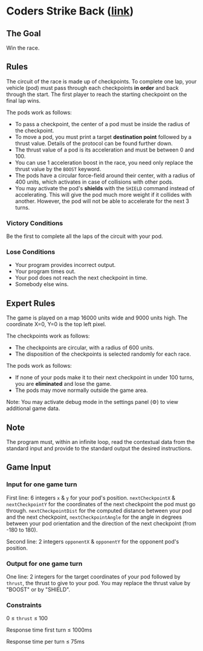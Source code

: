# Coders Strike Back ([link](https://www.codingame.com/multiplayer/bot-programming/coders-strike-back))

## The Goal

Win the race.

## Rules

The circuit of the race is made up of checkpoints. To complete one lap, your vehicle (pod) must pass through each checkpoints **in order** and back through the start. The first player to reach the starting checkpoint on the final lap wins.

The pods work as follows:

- To pass a checkpoint, the center of a pod must be inside the radius of the checkpoint.
- To move a pod, you must print a target **destination point** followed by a thrust value. Details of the protocol can be found further down.
- The thrust value of a pod is its acceleration and must be between 0 and 100.
- You can use 1 acceleration boost in the race, you need only replace the thrust value by the `BOOST` keyword.
- The pods have a circular force-field around their center, with a radius of 400 units, which activates in case of collisions with other pods.
- You may activate the pod's **shields** with the `SHIELD` command instead of accelerating. This will give the pod much more weight if it collides with another. However, the pod will not be able to accelerate for the next 3 turns.

### Victory Conditions

Be the first to complete all the laps of the circuit with your pod.

### Lose Conditions

- Your program provides incorrect output.
- Your program times out.
- Your pod does not reach the next checkpoint in time.
- Somebody else wins.

## Expert Rules

The game is played on a map 16000 units wide and 9000 units high. The coordinate X=0, Y=0 is the top left pixel.

The checkpoints work as follows:

- The checkpoints are circular, with a radius of 600 units.
- The disposition of the checkpoints is selected randomly for each race.

The pods work as follows:

- If none of your pods make it to their next checkpoint in under 100 turns, you are **eliminated** and lose the game.
- The pods may move normally outside the game area.

Note: You may activate debug mode in the settings panel (:gear:) to view additional game data.

## Note

The program must, within an infinite loop, read the contextual data from the standard input and provide to the standard output the desired instructions.

## Game Input

### Input for one game turn

First line: 6 integers `x` & `y` for your pod's position. `nextCheckpointX` & `nextCheckpointY` for the coordinates of the next checkpoint the pod must go through. `nextCheckpointDist` for the computed distance between your pod and the next checkpoint, `nextCheckpointAngle` for the angle in degrees between your pod orientation and the direction of the next checkpoint (from -180 to 180).

Second line: 2 integers `opponentX` & `opponentY` for the opponent pod's position.

### Output for one game turn

One line: 2 integers for the target coordinates of your pod followed by `thrust`, the thrust to give to your pod. You may replace the thrust value by "BOOST" or by "SHIELD".

### Constraints

0 ≤ `thrust` ≤ 100

Response time first turn ≤ 1000ms

Response time per turn ≤ 75ms
